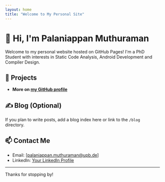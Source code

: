 ```yaml
---
layout: home
title: "Welcome to My Personal Site"
---
```


# 👋 Hi, I'm Palaniappan Muthuraman

Welcome to my personal website hosted on GitHub Pages! I'm a PhD Student with interests in Static Code Analysis, Android Development and Compiler Design.

## 🚀 Projects

- **More on [my GitHub profile](https://github.com/palaniappan1)**

## ✍️ Blog (Optional)

If you plan to write posts, add a blog index here or link to the `/blog` directory.

## 📫 Contact Me

- Email: [palaniappan.muthuraman@upb.de]
- LinkedIn: [Your LinkedIn Profile](https://www.linkedin.com/in/palaniappan-muthuraman-4325a3128/)
---

Thanks for stopping by!
